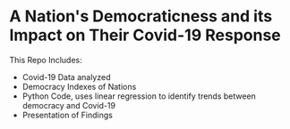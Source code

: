 # A Nation's Democraticness and its Impact on Their Covid-19 Response

This Repo Includes:
- Covid-19 Data analyzed
- Democracy Indexes of Nations
- Python Code, uses linear regression to identify trends between democracy and Covid-19
- Presentation of Findings
